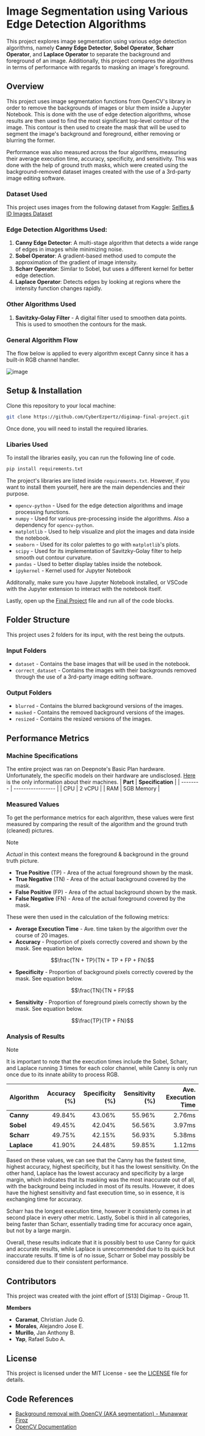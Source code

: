 # Image Segmentation using Various Edge Detection Algorithms

This project explores image segmentation using various edge detection algorithms, namely **Canny Edge Detector**, **Sobel Operator**, **Scharr Operator**, and **Laplace Operator** to separate the background and foreground of an image. Additionally, this project compares the algorithms in terms of performance with regards to masking an image's foreground.


## Overview

This project uses image segmentation functions from OpenCV's library in order to remove the backgrounds of images or blur them inside a Jupyter Notebook. This is done with the use of edge detection algorithms, whose results are then used to find the most significant top-level contour of the image. This contour is then used to create the mask that will be used to segment the image's background and foreground, either removing or blurring the former.

Performance was also measured across the four algorithms, measuring their average execution time, accuracy, specificity, and sensitivity. This was done with the help of ground truth masks, which were created using the background-removed dataset images created with the use of a 3rd-party image editing software. 

### Dataset Used
This project uses images from the following dataset from Kaggle:
[Selfies & ID Images Dataset](https://www.kaggle.com/datasets/tapakah68/selfies-id-images-dataset)

### Edge Detection Algorithms Used:
1. **Canny Edge Detector**: A multi-stage algorithm that detects a wide range of edges in images while minimizing noise.
2. **Sobel Operator**: A gradient-based method used to compute the approximation of the gradient of image intensity.
3. **Scharr Operator**: Similar to Sobel, but uses a different kernel for better edge detection.
4. **Laplace Operator**: Detects edges by looking at regions where the intensity function changes rapidly.

### Other Algorithms Used
1. **Savitzky-Golay Filter** - A digital filter used to smoothen data points. This is used to smoothen the contours for the mask.

### General Algorithm Flow
The flow below is applied to every algorithm except Canny since it has a built-in RGB channel handler. 

![image](https://github.com/user-attachments/assets/87e815e0-9053-42b4-b4a0-ef1212e44ce4)


## Setup & Installation

Clone this repository to your local machine:

```sh
git clone https://github.com/CyberEzpertz/digimap-final-project.git
```

Once done, you will need to install the required libraries.

### Libaries Used

To install the libraries easily, you can run the following line of code.

```sh
pip install requirements.txt
```

The project's libraries are listed inside `requirements.txt`. However, if you want to install them yourself, here are the main dependencies and their purpose.
- `opencv-python` - Used for the edge detection algorithms and image processing functions.
- `numpy` - Used for various pre-processing inside the algorithms. Also a dependency for `opencv-python`.
- `matplotlib` - Used to help visualize and plot the images and data inside the notebook.
- `seaborn` - Used for its color palettes to go with `matplotlib`'s plots.
- `scipy` - Used for its implementation of Savitzky-Golay filter to help smooth out contour curvature.
- `pandas` - Used to better display tables inside the notebook.
- `ipykernel` - Kernel used for Jupyter Notebook

Additonally, make sure you have Jupyter Notebook installed, or VSCode with the Jupyter extension to interact with the notebook itself.

Lastly, open up the [Final Project](final_project.ipynb) file and run all of the code blocks.

## Folder Structure
This project uses 2 folders for its input, with the rest being the outputs.

### Input Folders
- `dataset` - Contains the base images that will be used in the notebook.
- `correct_dataset` - Contains the images with their backgrounds removed through the use of a 3rd-party image editing software.

### Output Folders
- `blurred` - Contains the blurred background versions of the images.
- `masked` - Contains the removed background versions of the images.
- `resized` - Contains the resized versions of the images.

## Performance Metrics

### Machine Specifications

The entire project was ran on Deepnote's Basic Plan hardware. Unfortunately, the specific models on their hardware are undisclosed. [Here](https://deepnote.com/pricing) is the only information about their machines.
| **Part** | **Specification** |
| -------- | ----------------- |
| CPU | 2 vCPU |
| RAM | 5GB Memory | 

### Measured Values

To get the performance metrics for each algorithm, these values were first measured by comparing the result of the algorithm and the ground truth (cleaned) pictures. 

> [!NOTE]
> *Actual* in this context means the foreground & background in the ground truth picture.
 
- **True Positive** (TP) - Area of the actual foreground shown by the mask.
- **True Negative** (TN) - Area of the actual background covered by the mask.
- **False Positive** (FP) - Area of the actual background shown by the mask.
- **False Negative** (FN) - Area of the actual foreground covered by the mask.

These were then used in the calculation of the following metrics:

- **Average Execution Time** - Ave. time taken by the algorithm over the course of 20 images.
- **Accuracy** - Proportion of pixels correctly covered and shown by the mask. See equation below.
```math
\frac{TN + TP}{TN + TP + FP + FN}
```

- **Specificity** - Proportion of background pixels correctly covered by the mask. See equation below.
```math
\frac{TN}{TN + FP}
```

- **Sensitivity** - Proportion of foreground pixels correctly shown by the mask. See equation below.
```math
\frac{TP}{TP + FN}
```

### Analysis of Results

> [!NOTE]
> It is important to note that the execution times include the Sobel, Scharr, and Laplace running 3 times for each color channel, while Canny is only run once due to its innate ability to process RGB.

| **Algorithm** | **Accuracy (%)** | **Specificity (%)** | **Sensitivity (%)** | **Ave. Execution Time** |
|---------------|------------------:|---------------------:|---------------------:|-------------------------:|
| **Canny**     | 49.84%           | 43.06%              | 55.96%              | 2.76ms                  |
| **Sobel**     | 49.45%           | 42.04%              | 56.56%              | 3.97ms                  |
| **Scharr**    | 49.75%           | 42.15%              | 56.93%              | 5.38ms                 |
| **Laplace**   | 41.90%           | 24.48%              | 59.85%              | 1.12ms                  |

Based on these values, we can see that the Canny has the fastest time, highest accuracy, highest specificity, but it has the lowest sensitivity. On the other hand, Laplace has the lowest accuracy and specificity by a large margin, which indicates that its masking was the most inaccurate out of all, with the background being included in most of its results. However, it does have the highest sensitivity and fast execution time, so in essence, it is exchanging time for accuracy. 

Scharr has the longest execution time, however it consistenly comes in at second place in every other metric. Lastly, Sobel is third in all categories, being faster than Scharr, essentially trading time for accuracy once again, but not by a large margin.

Overall, these results indicate that it is possibly best to use Canny for quick and accurate results, while Laplace is unrecommended due to its quick but inaccurate results. If time is of no issue, Scharr or Sobel may possibly be considered due to their consistent performance.


## Contributors
This project was created with the joint effort of [S13] Digimap - Group 11.

**Members**
- **Caramat**, Christian Jude G.
- **Morales**, Alejandro Jose E.
- **Murillo**, Jan Anthony B.
- **Yap**, Rafael Subo A.

## License

This project is licensed under the MIT License - see the [LICENSE](LICENSE) file for details.

## Code References
- [Background removal with OpenCV (AKA segmentation) - Munawwar Firoz](https://www.codepasta.com/2016/11/06/background-segmentation-removal-with-opencv)
- [OpenCV Documentation](https://docs.opencv.org/4.x/index.html)
